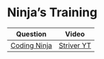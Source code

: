 Ninja’s Training
===

|Question|Video|
|-|-|
|[Coding Ninja](https://www.codingninjas.com/codestudio/problems/ninja-s-training_3621003)|[Striver YT](https://youtu.be/AE39gJYuRog)|